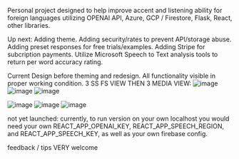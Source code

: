 Personal project designed to help improve accent and listening ability for foreign languages utilizing OPENAI API, Azure, GCP / Firestore, Flask, React, other libraries.

Up next: Adding theme. Adding security/rates to prevent API/storage abuse. Adding preset responses for free trials/examples. Adding Stripe for subcription payments. Utilize Microsoft Speech to Text analysis tools to return per word accuracy rating.

Current Design before theming and redesign. All functionality visible in proper working condition.
3 SS FS VIEW THEN 3 MEDIA VIEW:
![image](https://github.com/shanemion/MimicSpeech/assets/110140524/c82894d9-c54b-442b-9d6d-5151e4ff4aea)
![image](https://github.com/shanemion/MimicSpeech/assets/110140524/194ab749-a5e8-4db7-9fe9-2f09e6eaddba)
![image](https://github.com/shanemion/MimicSpeech/assets/110140524/fed9e0bd-5145-450b-9003-37d2bca15ce8)

![image](https://github.com/shanemion/MimicSpeech/assets/110140524/eebbb5e1-4429-4f1d-97dd-4d45e672197a) 
![image](https://github.com/shanemion/MimicSpeech/assets/110140524/890b173e-4845-46d6-a064-9bc12d43e8b2)
![image](https://github.com/shanemion/MimicSpeech/assets/110140524/6bc64377-7ee3-4c7a-8864-9b69f8f4723f) 


not yet launched: currently, to run version on your own localhost you would need your own REACT_APP_OPENAI_KEY, REACT_APP_SPEECH_REGION, and REACT_APP_SPEECH_KEY, as well as your own firebase config.

feedback / tips VERY welcome

